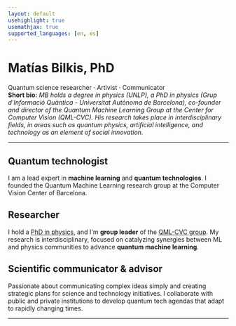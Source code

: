 ```yaml
---
layout: default
usehighlight: true
usemathjax: true
supported_languages: [en, es]
---
```


<link rel="stylesheet" href="{{ '/assets/css/styles.css' | relative_url }}">

<div class="profile-header">
  <!-- <img src="assets/images/mati_web.png" alt="Matías Bilkis" class="profile-photo" /> -->
  <div>
    <h1 class="profile-name">Matías Bilkis, PhD</h1>
    <div class="profile-title">Quantum science researcher · Artivist · Communicator</div>
  </div>
</div>

<div class="profile-bio">
  <b>Short bio:</b>
  <i>MB holds a degree in physics (UNLP), a PhD in physics (Grup d'Informació Quàntica - Universitat Autònoma de Barcelona), co-founder and director of the Quantum Machine Learning Group at the Center for Computer Vision (QML-CVC). His research takes place in interdisciplinary fields, in areas such as quantum physics, artificial intelligence, and technology as an element of social innovation.</i>
</div>

<hr class="section-divider">

<section class="profile-section">
  <h2 class="section-heading">Quantum technologist</h2>
  <p>
    I am a lead expert in <b>machine learning</b> and <b>quantum technologies</b>. I founded the Quantum Machine Learning research group at the Computer Vision Center of Barcelona.
  </p>
</section>

<section class="profile-section">
  <h2 class="section-heading">Researcher</h2>
  <p>
    I hold a <a href="https://drive.google.com/file/d/1se8t7J-68Yr_K-4lq_TZO94QsO3_eEjR/view">PhD in physics</a>, and I'm <b>group leader</b> of the <a href="<https://qml.cvc.uab.es/>" target="_blank">QML-CVC group</a>. My research is interdisciplinary, focused on catalyzing synergies between ML and physics communities to advance <b>quantum machine learning</b>.
  </p>
</section>

<section class="profile-section">
  <h2 class="section-heading">Scientific communicator &amp; advisor</h2>
  <p>
    Passionate about communicating complex ideas simply and creating strategic plans for science and technology initiatives. I collaborate with public and private institutions to develop quantum tech agendas that adapt to rapidly changing times.
  </p>
</section>

<hr class="section-divider">
